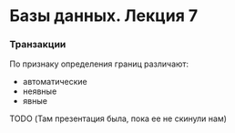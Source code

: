 # Базы данных. Лекция 7

### Транзакции
По признаку определения границ различают:
* автоматические
* неявные
* явные

TODO (Там презентация была, пока ее не скинули нам)
